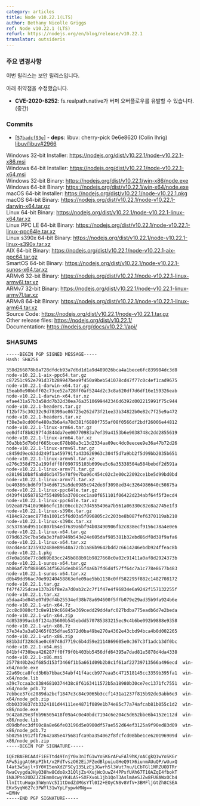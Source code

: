 ```yaml
---
category: articles
title: Node v10.22.1(LTS)
author: Bethany Nicolle Griggs
ref: Node v10.22.1 (LTS)
refurl: https://nodejs.org/en/blog/release/v10.22.1
translator: outsideris
---
```


<!--
### Notable changes

This is a security release.

Vulnerabilities fixed:

* **CVE-2020-8252**: fs.realpath.native on may cause buffer overflow (Medium).
-->

### 주요 변경사항

이번 릴리스는 보안 릴리스입니다.

아래 취약점을 수정했습니다.

* **CVE-2020-8252**: fs.realpath.native가 버퍼 오버플로우를 유발할 수 있습니다.(중간)

### Commits

* [[`57badcf93e`](https://github.com/nodejs/node/commit/57badcf93e)] - **deps**: libuv: cherry-pick 0e6e8620 (Colin Ihrig) [libuv/libuv#2966](https://github.com/libuv/libuv/pull/2966)

Windows 32-bit Installer: https://nodejs.org/dist/v10.22.1/node-v10.22.1-x86.msi<br>
Windows 64-bit Installer: https://nodejs.org/dist/v10.22.1/node-v10.22.1-x64.msi<br>
Windows 32-bit Binary: https://nodejs.org/dist/v10.22.1/win-x86/node.exe<br>
Windows 64-bit Binary: https://nodejs.org/dist/v10.22.1/win-x64/node.exe<br>
macOS 64-bit Installer: https://nodejs.org/dist/v10.22.1/node-v10.22.1.pkg<br>
macOS 64-bit Binary: https://nodejs.org/dist/v10.22.1/node-v10.22.1-darwin-x64.tar.gz<br>
Linux 64-bit Binary: https://nodejs.org/dist/v10.22.1/node-v10.22.1-linux-x64.tar.xz<br>
Linux PPC LE 64-bit Binary: https://nodejs.org/dist/v10.22.1/node-v10.22.1-linux-ppc64le.tar.xz<br>
Linux s390x 64-bit Binary: https://nodejs.org/dist/v10.22.1/node-v10.22.1-linux-s390x.tar.xz<br>
AIX 64-bit Binary: https://nodejs.org/dist/v10.22.1/node-v10.22.1-aix-ppc64.tar.gz<br>
SmartOS 64-bit Binary: https://nodejs.org/dist/v10.22.1/node-v10.22.1-sunos-x64.tar.xz<br>
ARMv6 32-bit Binary: https://nodejs.org/dist/v10.22.1/node-v10.22.1-linux-armv6l.tar.xz<br>
ARMv7 32-bit Binary: https://nodejs.org/dist/v10.22.1/node-v10.22.1-linux-armv7l.tar.xz<br>
ARMv8 64-bit Binary: https://nodejs.org/dist/v10.22.1/node-v10.22.1-linux-arm64.tar.xz<br>
Source Code: https://nodejs.org/dist/v10.22.1/node-v10.22.1.tar.gz<br>
Other release files: https://nodejs.org/dist/v10.22.1/<br>
Documentation: https://nodejs.org/docs/v10.22.1/api/

### SHASUMS

```
-----BEGIN PGP SIGNED MESSAGE-----
Hash: SHA256

358d266878b8a728dfdcb93a7d6d1d1a9d489026bca4a1bece6fc839984dc3d8  node-v10.22.1-aix-ppc64.tar.gz
c87251c952e791d37b289947bea9f450a9beb541078cd47f77c0c4ef1cad9675  node-v10.22.1-darwin-x64.tar.gz
15eab0e90bbff02c73ce52a728ff0af5244d2c3c8a620df7d6df16e159326eab  node-v10.22.1-darwin-x64.tar.xz
efae431a57b3a58dd7b32d30ea76a3510699442346d6392d002215991f75c944  node-v10.22.1-headers.tar.gz
f12bf75c30232c9d78399ae86725e262d73f21ee33b34822b0e82c7f25e9a472  node-v10.22.1-headers.tar.xz
f38e3e8cd00fe480a3b6a4a78d381f6880f755af08f0566df2bdf26006e44812  node-v10.22.1-linux-arm64.tar.gz
ee8df4f8b8297f4d844da7ee00770983a7ef39a4153b6e9038748c2dd2855619  node-v10.22.1-linux-arm64.tar.xz
30a3bb5d7b0df665bcec678b88a3c13d2334aa09ec4dc0eecee9e36a47b72d26  node-v10.22.1-linux-armv6l.tar.gz
c8459d9ec63dd249f1a459791fa433626963c304f5d7a9bb2f5d99bb2035b651  node-v10.22.1-linux-armv6l.tar.xz
e276c358d752a199fdff8f090795103b699ee5c6a35338504a584bebdf2d591a  node-v10.22.1-linux-armv7l.tar.gz
e2819610b8f6a8d6d1475e78f9e7ba96c454c02c3e00c22092ce1be5d99bd0bd  node-v10.22.1-linux-armv7l.tar.xz
be40386cbd6f9f346d6715a5de0985c942de8f3098ed34c3264986640c50875a  node-v10.22.1-linux-ppc64le.tar.gz
d439f410587852f55489b5a3700cec1aa0f651101f06422d234abf64f5f3ecd4  node-v10.22.1-linux-ppc64le.tar.xz
b92ea075410a96b6efc18c06ccb2c7d4555496a7b561a06330c82e8a2745e1f3  node-v10.22.1-linux-s390x.tar.gz
4184c92caec877da1001c5f6d03a5f096805c2c203be8b087fef6370119ab210  node-v10.22.1-linux-s390x.tar.xz
3c5378a6d9511c807b54ed7639a6bf94b03490906fb2c838ecf9156c78a4e0e6  node-v10.22.1-linux-x64.tar.gz
079d6329c7ba5da3e3fa0949b543e24e605daf985381b32ebd86df8d38f9afa6  node-v10.22.1-linux-x64.tar.xz
0acd4e4c3235932488e89640a72cb1a86b9642bdd2c6614246ebdb924ffeac8b  node-v10.22.1.pkg
d7e0a168e77c8d69b83cc245b888b91b9827668c0a02c91411a0af8d2924373b  node-v10.22.1-sunos-x64.tar.gz
ab86af7bf88860534f5626de4b855f4a6b7fd6d4f57ff64c7a1c778e8677b483  node-v10.22.1-sunos-x64.tar.xz
d0b49dd96ac70e99240458863efe09ae5bb1138c0ff582295f882c1482708172  node-v10.22.1.tar.gz
f47f4725dcae137b26f8e2a7d0ab2c2c7f1f47e4f96834e6a9242f157132255f  node-v10.22.1.tar.xz
a5daa4bd045e07d9df4b25534ef38b78a694600f5ffb079e29ad35b9fa924b6e  node-v10.22.1-win-x64.7z
2cc8c0080cf3c8e91b9c66845e369cedd29dd4afc027bdba775eadb6d7e2beda  node-v10.22.1-win-x64.zip
4d853999acb9f124a35600b545ebdd570785383215ec9c4b6be092b9888e9358  node-v10.22.1-win-x86.7z
37e34a3a3a02465f835dfae5372d0ba49be270a4362e43cbd94bca4b0d002265  node-v10.22.1-win-x86.zip
881b3df328d6ae0c69748d7719c6b4d59e2114869605e0c367c3f1adcb3df0bc  node-v10.22.1-x64.msi
841bf4730bea426287ff0f79f0b403bb5456dfd64395a7dad81e5878d4da4338  node-v10.22.1-x86.msi
2577840b2e2f685d153f3466f1b5a661d09b2b8c1f61af22739713566a496ecd  win-x64/node.exe
22a69cca8fcd3b6b7bbac34abf41f4accb977eaa5c471518145cc3359b395fa1  win-x64/node.lib
a39c7ccaa3c03846810374438c8f6163411572b5a18980b30ce7ec1371fc7551  win-x64/node_pdb.7z
7ebbce37cc2089da2bcf1847c3c84c9065b3ccf1431a1237f815b92de3abb6e3  win-x64/node_pdb.zip
dbb0339837db3324101d44111ee4871f089e1b74e85c77a74afcab81b055c1d2  win-x86/node.exe
9c42a029e3f6b96505418f09a4c0e40bdc7194c6e204c5d652bbe6b4152e112d  win-x86/node.lib
d09dbfec3df60c8a8e66fe03196d5e0900df57ae552d64ef3125a9f90ed83d09  win-x86/node_pdb.7z
5b02561912fbf2642a85e475681fca9ba354062f8fcfcd08bbe1ce620196909d  win-x86/node_pdb.zip
-----BEGIN PGP SIGNATURE-----

iQEzBAEBCAAdFiEETtd49TnjY0x3nIfG1wYoSKGrAFwFAl9hK/oACgkQ1wYoSKGr
AFw5iggAt6KpPIht/x2FdTvszO62EiJFZedBlpuiuGHeQ9tX6iunmAUuQP/wUuxQ
l4at3w5ajl+9Y0VI5enXdZFSCy135LzEjJGwrh5l3Wut7nu/LCbTGl1NRZUODTRr
RwaCvygdaJHyO38hw8Cdo8x31QljZs4XujWcOuwZ44PPsfUAh67T10AZqI4fbokT
iNAJPno2UDZJZ3Emm0cwyYK4LAS+SXFXvoL1jb1QoT3AslmAeSJZw8FU8AWxOCb4
llnIttuHugx3hWynVc5I1tDndZdMGsYTl0I2+EOyCN8v8VfV+3BMFljGtZh8CSEA
EKvSyqW627c3PWYl31wYpLFypwkMNg==
=EMHv
-----END PGP SIGNATURE-----

```
